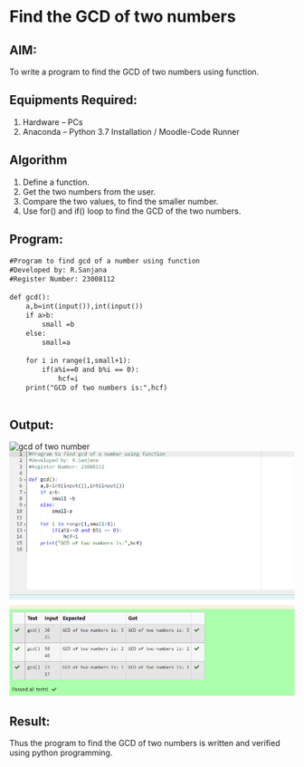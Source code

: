 # Find the GCD of two numbers

## AIM:
To write a program to find the GCD of two numbers using function.

## Equipments Required:
1. Hardware – PCs
2. Anaconda – Python 3.7 Installation / Moodle-Code Runner

## Algorithm
1. Define a function.
2. Get the two numbers from the user.
3. Compare the two values, to find the smaller number.
4. Use for() and if() loop to find the GCD of the two numbers.

## Program:
```
#Program to find gcd of a number using function
#Developed by: R.Sanjana
#Register Number: 23008112

def gcd():
    a,b=int(input()),int(input())
    if a>b:
        small =b
    else:
        small=a
        
    for i in range(1,small+1):
        if(a%i==0 and b%i == 0):
            hcf=i
    print("GCD of two numbers is:",hcf)
        
```

## Output:
![gcd of two number](gcd.png)
![Alt text](<Screenshot 2023-12-16 084919.png>)

## Result:
Thus the program to find the GCD of two numbers is written and verified using python programming.
